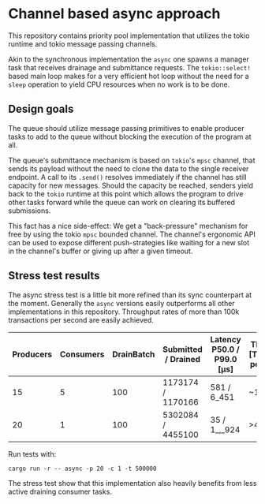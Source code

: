 # Channel based async approach

This repository contains priority pool implementation that utilizes the tokio runtime and tokio message passing channels.

Akin to the synchronous implementation the `async` one spawns a manager task that receives drainage and submittance requests.
The `tokio::select!` based main loop makes for a very efficient hot loop without the need for a `sleep` operation to yield CPU resources when no work is to be done.  

## Design goals

The queue should utilize message passing primitives to enable producer tasks to add to the queue without blocking the execution of the program at all.

The queue's submittance mechanism is based on `tokio`'s `mpsc` channel, that sends its payload without the need to clone the data to the single receiver endpoint. A call to its
`.send()` resolves immediately if the channel has still capacity for new messages. Should the capacity be reached, senders yield back to the `tokio` runtime at this point which 
allows the program to drive other tasks forward while the queue can work on clearing its buffered submissions.

This fact has a nice side-effect: We get a "back-pressure" mechanism for free by using the tokio `mpsc` bounded channel. The channel's ergonomic API can be used to expose different 
push-strategies like waiting for a new slot in the channel's buffer or giving up after a given timeout.

## Stress test results

The async stress test is a little bit more refined than its sync counterpart at the moment.
Generally the `async` versions easily outperforms all other implementations in this repository. Throughput rates of more than 100k transactions per second are easily achieved.

| Producers | Consumers | DrainBatch | Submitted / Drained             | Latency P50.0 / P99.0 [μs]     | Throughput [Transaction per second]                                                  |
| --------  | --------  | --------   | --------                        | --------                       | --------                                                                             |
| 15        | 5         | 100        | 1173174 / 1170166               | 581 / 6_451                    | ~106_000                                                                             |
| 20        | 1         | 100        | 5302084 / 4455100               | 35 / 1_,_924                   | >400_000                                                                             |

Run tests with:

```shell
cargo run -r -- async -p 20 -c 1 -t 500000
```

The stress test show that this implementation also heavily benefits from less active draining consumer tasks.
